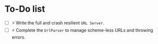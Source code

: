 # To-Do list

- [ ] :zap: Write the full and crash resilient `URL Server`.
- [ ] :zap: Complete the `UrlParser` to manage scheme-less URLs and throwing errors.

